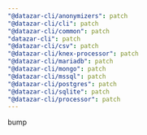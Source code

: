 ```yaml
---
"@datazar-cli/anonymizers": patch
"@datazar-cli/cli": patch
"@datazar-cli/common": patch
"datazar-cli": patch
"@datazar-cli/csv": patch
"@datazar-cli/knex-processor": patch
"@datazar-cli/mariadb": patch
"@datazar-cli/mongo": patch
"@datazar-cli/mssql": patch
"@datazar-cli/postgres": patch
"@datazar-cli/sqlite": patch
"@datazar-cli/processor": patch
---
```


bump
